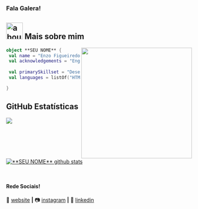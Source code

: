 ### Fala Galera!

## <img width="45" alt="about" src="https://raw.github.com/elizarov/elizarov/master/about.png"> Mais sobre mim

<img align="right" width="300" src="https://i2.wp.com/allhtaccess.info/wp-content/uploads/2018/03/programming.gif?fit=1281%2C716&ssl=1" />

```kotlin
object **SEU NOME** {
 val name = "Enzo Figueiredo Tironi"
 val acknowledgements = "Engenharia de Computação"
 
 val primarySkillset = "Desenvolvedor Full-Stack"
 val languages = listOf("HTML", "CSS", "Javascript","Node.js", "C++", "Python", "SQL") 

}
```


## **GitHub Estatísticas**

<a href="https://github.com/EnzoTironi">
  <img align="center" src="https://github-readme-stats.vercel.app/api/top-langs/?username=tironicode&theme=dracula&hide_langs_below=1" />
</a>

<a href="https://github.com/EnzoTironi">
 <img align="center" src="https://github-readme-stats.vercel.app/api?username=tironicode&show_icons=true&theme=dracula&line_height=27" alt="**SEU NOME** github stats"/>
</a>

[website]: https://enzotironi.org
[instagram]: https://www.instagram.com/enzotironi/
[linkedin]: https://www.linkedin.com/in/enzotironi/
<br>

#### Rede Sociais!

🏡 [website][website] **|** 
📷 [instagram][instagram] **|** 
👔 [linkedin][linkedin]
